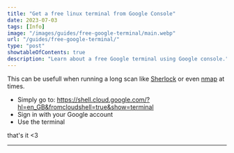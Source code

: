 ```yaml
---
title: "Get a free linux terminal from Google Console"
date: 2023-07-03
tags: [Info]
image: "/images/guides/free-google-terminal/main.webp"
url: "/guides/free-google-terminal/"
type: "post"
showtableOfContents: true
description: "Learn about a free Google terminal using Google console."
---
```


This can be usefull when running a long scan like [Sherlock](https://medium.com/@mansoorbarri/find-social-media-accounts-with-sherlock-5ab55b2ca13d) or even [nmap](https://medium.com/@mansoorbarri/nmap-quick-start-2d83f6ac559d) at times. 

- Simply go to: https://shell.cloud.google.com/?hl=en_GB&fromcloudshell=true&show=terminal 
- Sign in with your Google account 
- Use the terminal 

that's it <3

----

  
